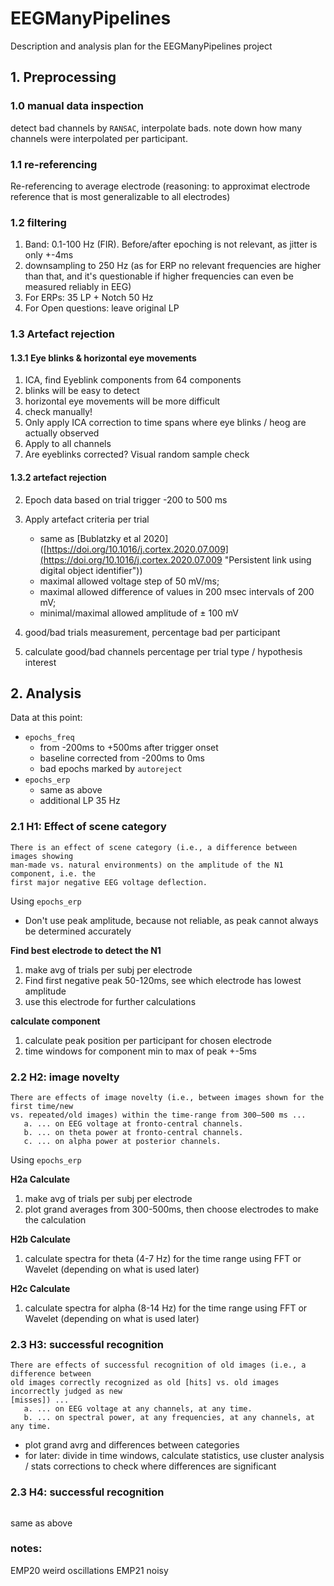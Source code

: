 # EEGManyPipelines

Description and analysis plan for the EEGManyPipelines project


## 1. Preprocessing
### 1.0 manual data inspection
 detect bad channels by `RANSAC`, interpolate bads. note down how many channels were interpolated per participant.
 
### 1.1 re-referencing
Re-referencing to average electrode (reasoning: to approximat electrode reference that is most generalizable to all electrodes)

### 1.2 filtering

1. Band: 0.1-100 Hz (FIR). Before/after epoching is not relevant, as jitter is only +-4ms
2. downsampling to 250 Hz (as for ERP no relevant frequencies are higher than that, and it's questionable if higher frequencies can even be measured reliably in EEG)
3. For ERPs: 35 LP + Notch 50 Hz
4. For Open questions: leave original LP

### 1.3 Artefact rejection

#### 1.3.1 Eye blinks & horizontal eye movements

1. ICA, find Eyeblink components from 64 components
2. blinks will be easy to detect
3. horizontal eye movements will be more difficult
4. check manually!
5. Only apply ICA correction to time spans where eye blinks / heog are actually observed
6. Apply to all channels
7. Are eyeblinks corrected? Visual random sample check

#### 1.3.2 artefact rejection

2. Epoch data based on trial trigger -200 to 500 ms
3. Apply artefact criteria per trial
    - same as [Bublatzky et al 2020]([https://doi.org/10.1016/j.cortex.2020.07.009](https://doi.org/10.1016/j.cortex.2020.07.009 "Persistent link using digital object identifier")) 
    - maximal allowed voltage step of 50 mV/ms;
    - maximal allowed difference of values in 200 msec intervals of 200 mV; 
    - minimal/maximal allowed amplitude of ± 100 mV

1. good/bad trials measurement, percentage bad per participant
2. calculate good/bad channels percentage per trial type / hypothesis interest

## 2. Analysis

Data at this point:
- `epochs_freq`
    - from -200ms to +500ms after trigger onset
    - baseline corrected from -200ms to 0ms
    - bad epochs marked by `autoreject`
- `epochs_erp`
   - same as above 
   - additional LP 35 Hz

### 2.1 H1: Effect of scene category
```
There is an effect of scene category (i.e., a difference between images showing
man-made vs. natural environments) on the amplitude of the N1 component, i.e. the
first major negative EEG voltage deflection.
```

Using `epochs_erp`

- Don't use peak amplitude, because not reliable, as peak cannot always be determined accurately

**Find best electrode to detect the N1**
1. make avg of trials per subj per electrode
2. Find first negative peak 50-120ms, see which electrode has lowest amplitude
3. use this electrode for further calculations

**calculate component**
1. calculate peak position per participant for chosen electrode
2. time windows for component min to max of peak +-5ms 

### 2.2 H2: image novelty
```
There are effects of image novelty (i.e., between images shown for the first time/new
vs. repeated/old images) within the time-range from 300–500 ms ...
   a. ... on EEG voltage at fronto-central channels.
   b. ... on theta power at fronto-central channels.
   c. ... on alpha power at posterior channels.
```

Using `epochs_erp`

**H2a Calculate**
1. make avg of trials per subj per electrode
2. plot grand averages from 300-500ms, then choose electrodes to make the calculation

**H2b Calculate**
1. calculate spectra for theta (4-7 Hz)  for the time range using FFT or Wavelet (depending on what is used later)

**H2c Calculate**
1. calculate spectra for alpha (8-14 Hz) for the time range using FFT or Wavelet (depending on what is used later)

### 2.3 H3: successful recognition
```
There are effects of successful recognition of old images (i.e., a difference between
old images correctly recognized as old [hits] vs. old images incorrectly judged as new
[misses]) ...
   a. ... on EEG voltage at any channels, at any time.
   b. ... on spectral power, at any frequencies, at any channels, at any time.
```

- plot grand avrg and differences between categories
- for later: divide in time windows, calculate statistics, use cluster analysis / stats corrections to check where differences are significant


### 2.3 H4: successful recognition
```

```
same as above

### notes:
EMP20 weird oscillations
EMP21 noisy

